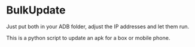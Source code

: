 # BulkUpdate

Just put both in your ADB folder, adjust the IP addresses and let them run.

This is a python script to update an apk for a box or mobile phone.
